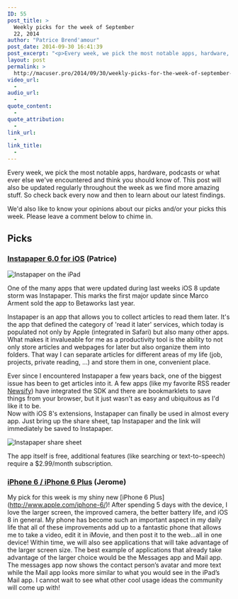 ```yaml
---
ID: 55
post_title: >
  Weekly picks for the week of September
  22, 2014
author: "Patrice Brend'amour"
post_date: 2014-09-30 16:41:39
post_excerpt: "<p>Every week, we pick the most notable apps, hardware, podcasts or what ever else we've encountered and think you should know of. This post will also be updated regularly throughout the week as we find more amazing stuff. So check back every now and then to learn about our latest findings.</p><p>We'd also like to know your opinions about our picks and/or your picks this week. Please leave a comment below to chime in.</p><p>Our picks:</p><ul><li>Instapaper 6.0 for iOS</li><li>iPhone 6 and iPhone 6 Plus</li></ul>"
layout: post
permalink: >
  http://macuser.pro/2014/09/30/weekly-picks-for-the-week-of-september-22-2014-1/
video_url:
  - 
audio_url:
  - 
quote_content:
  - 
quote_attribution:
  - 
link_url:
  - 
link_title:
  - 
---
```




Every week, we pick the most notable apps, hardware, podcasts or what ever else we've encountered and think you should know of. This post will also be updated regularly throughout the week as we find more amazing stuff. So check back every now and then to learn about our latest findings.

We'd also like to know your opinions about our picks and/or your picks this week. Please leave a comment below to chime in.


## Picks
### [Instapaper 6.0 for iOS](http://Instapaper.com) (Patrice)

![Instapaper on the iPad][instapaper]

One of the many apps that were updated during last weeks iOS 8 update storm was Instapaper. This marks the first major update since Marco Arment sold the app to Betaworks last year.

Instapaper is an app that allows you to collect articles to read them later. It's the app that defined the category of 'read it later' services, which today is populated not only by Apple (integrated in Safari) but also many other apps. What makes it invalueable for me as a productivity tool is the ability to not only store articles and webpages for later but also organize them into folders. That way I can separate articles for different areas of my life (job, projects, private reading, ...) and store them in one, convenient place.

Ever since I encountered Instapaper a few years back, one of the biggest issue has been to get articles into it. A few apps (like my favorite RSS reader [Newsify](http://newsify.co)) have integrated the SDK and there are bookmarklets to save things from your browser, but it just wasn't as easy and ubiquitous as I'd like it to be.  
Now with iOS 8's extensions, Instapaper can finally be used in almost every app. Just bring up the share sheet, tap Instapaper and the link will immediately be saved to Instapaper.

![Instapaper share sheet][instashare]

The app itself is free, additional features (like searching or text-to-speech) require a $2.99/month subscription.

[instashare]: /wp-content/uploads/2014/09/instapaper_extension.png
[instapaper]: /wp-content/uploads/2014/09/img.png

### [iPhone 6 / iPhone 6 Plus](http://www.apple.com/iphone-6/?cid=wwa-us-kwg-iphone-com) (Jerome)

My pick for this week is my shiny new [iPhone 6 Plus] (http://www.apple.com/iphone-6/)!  After spending 5 days with the device, I love the larger screen, the improved camera, the better battery life, and iOS 8 in general.      My phone has become such an important aspect in my daily life that all of these improvements add up to a fantastic phone that allows me to take a video, edit it in iMovie, and then post it to the web…all in one device!  Within time, we will also see applications that will take advantage of the larger screen size.  The best example of applications that already take advantage of the larger choice would be the Messages app and Mail app.  The messages app now shows the contact person’s avatar and more text while the Mail app looks more similar to what you would see in the iPad’s Mail app.  I cannot wait to see what other cool usage ideas the community will come up with!
